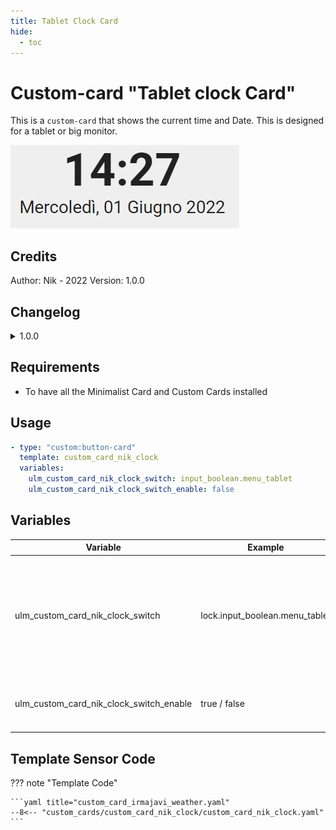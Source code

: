 ```yaml
---
title: Tablet Clock Card
hide:
  - toc
---
```


<!-- markdownlint-disable MD046 -->

# Custom-card "Tablet clock Card"

This is a `custom-card` that shows the current time and Date. This is designed for a tablet or big monitor.

![Screenshot](../../assets/img/custom_card_nik_clock.png)

## Credits

Author: Nik - 2022 Version: 1.0.0

## Changelog

<details>
<summary>1.0.0</summary>
Initial release
</details>

## Requirements

- To have all the Minimalist Card and Custom Cards installed

## Usage

```yaml
- type: "custom:button-card"
  template: custom_card_nik_clock
  variables:
    ulm_custom_card_nik_clock_switch: input_boolean.menu_tablet
    ulm_custom_card_nik_clock_switch_enable: false
```

## Variables

<table>
<thead>
  <tr>
    <th>Variable</th>
    <th>Example</th>
    <th>Required</th>
    <th>Explanation</th>
  </tr>
</thead>
<tbody>
  <tr>
    <td>ulm_custom_card_nik_clock_switch</td>
    <td>lock.input_boolean.menu_tablet</td>
    <td>no</td>
    <td>This is an optional hidden switch to combine with a state-switch card to use some additional logics.</td>
  </tr>
  <tr>
    <td>ulm_custom_card_nik_clock_switch_enable</td>
    <td>true / false</td>
    <td>no</td>
    <td>Default is false. It enables the options above.</td>
  </tr>
</tbody>
</table>

## Template Sensor Code

??? note "Template Code"

    ```yaml title="custom_card_irmajavi_weather.yaml"
    --8<-- "custom_cards/custom_card_nik_clock/custom_card_nik_clock.yaml"
    ```
